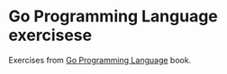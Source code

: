 Go Programming Language exercisese
====================

Exercises from [Go Programming Language](http://www.gopl.io/) book.
